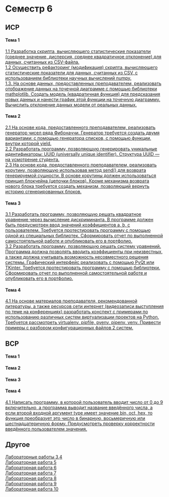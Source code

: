 # Семестр 6
## ИСР
#### Тема 1
[1.1 Разработка скрипта, вычисляющего статистические показатели (среднее значение, дисперсия, среднее квадратичное отклонение) для данных, считанных из CSV-файла.](https://replit.com/@taniamelnikova/sem6-t1-lr1-2#main.py)  
[1.2 Осуществить рефакторинг (модификация) скрипта, вычисляющего статистические показатели для данных, считанных из CSV, с использованием библиотеки научных вычислений numpy.](https://replit.com/@taniamelnikova/sem6-t1-lr1-2#main.py)   
[1.3. На основе данных, предоставленных преподавателем, реализовать отображение данных на точечной диаграмме с помощью библиотеки mathplotlib. Создать модель (квадратичная функция) для предсказания новых данных и нанести график этой функции на точечную диаграмму. Вычислить отклонение данных модели от реальных данных.](https://replit.com/@taniamelnikova/6ISR12)   

#### Тема 2
[2.1 На основе кода, предоставленного преподавателем, реализовать генератор чисел ряда Фибоначчи. Генератор требуется создать двумя вариантами: с помощью генератора списков, с помощью функции, внутри которой yield.](https://replit.com/@taniamelnikova/6ISR21#main.py)    
[2.2 Разработать программу, позволяющую генерировать уникальные идентификаторы: UUID (universally unique identifier). Структура UUID — на усмотрение студента.](https://replit.com/@taniamelnikova/6ISR22#main.py)   
[2.3 На основе кода, предоставленного преподавателем, реализовать корутину, позволяющую использовав метод send() для возврата генерируемой сущности. В основе корутины должен использоваться принцип блокчейна (цепочки блоков). Кроме механизма возврата нового блока требуется создать механизм, позволяющий вернуть историю сгенерированных блоков.](https://replit.com/@taniamelnikova/6ISR23#main.py)  
#### Тема 3
[3.1 Разработать программу, позволяющую решать квадратное уравнение через вычисление дискриминанта. В программе должен быть предусмотрен ввод значений коэффициентов a, b, c пользователем. Требуется протестировать программу с помощью одной из специальных библиотек. Сформировать отчет по выполненной самостоятельной работе и опубликовать его в портфолио.](https://replit.com/@taniamelnikova/6ISR31#main.py)    
[3.2 Разработать программу, позволяющую решать систему уравнений. Программа должна позволять вводить коэффициенты при неизвестных, а также должна учитывать возможность несовместного решения системы. Графический интерфейс реализовать с помощью PyQt или TKinter. Требуется протестировать программу с помощью библиотеки. Сформировать отчет по выполненной самостоятельной работе и опубликовать его в портфолио.](https://replit.com/@taniamelnikova/6ISR32#main.py)   
#### Тема 4
[4.1 На основе материалов преподавателя, рекомендованной литературы, а также ресурсов сети интернет (видеозаписи выступления по теме на конференциях) разработать конспект с примерами по использованию различных систем виртуализации проектов на Python. Требуется рассмотреть virtualenv, pipfile, pyenv, pipenv, venv. Привести примеры с разбором конфигурационных файлов 2 систем.](https://colab.research.google.com/drive/1X2AvbyKy1XXwWJLspp94QmAv8tc_0bYC?usp=sharing)

## ВСР
#### Тема 1

#### Тема 2

#### Тема 3

#### Тема 4
[4.1 Написать программу, в которой пользователь вводит число от 0 до 9 включительно, а программа выводит название введённого числа, а если второй входной аргумент type имеет значение bin, oct, hex, то функция преобразует это число в бинарную, восьмеричную или шестнадцатеричную форму. Предусмотреть проверку корректности введённого пользователем
значения.](https://replit.com/@taniamelnikova/6VSR41#main.py)
## Другое
[Лабораторные работы 3,4](https://replit.com/@taniamelnikova/sem6-t1-lr1-2#main.py)  
[Лабораторная работа 5]()  
[Лабораторная работа 6]()  
[Лабораторная работа 7]()   
[Лабораторная работа 8]()   
[Лабораторная работа 9]()    
[Лабораторная работа 10]()
